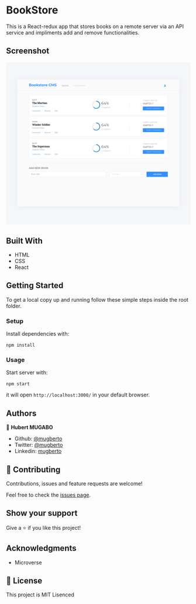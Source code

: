 # BookStore
This is a React-redux app that stores books on a remote server via an API service and impliments add and remove functionalities.

## Screenshot

![BookStore CMS](./Bookstore-CMS.png)

## Built With

- HTML
- CSS
- React

## Getting Started

To get a local copy up and running follow these simple steps inside the root folder.

### Setup

Install dependencies with:

```
npm install
```

### Usage

Start server with:

```
npm start
```

it will open `http://localhost:3000/` in your default browser.

## Authors

👤 **Hubert MUGABO**

- Github: [@mugberto](https://github.com/mugberto)
- Twitter: [@mugberto](https://twitter.com/mugberto)
- Linkedin: [mugberto](https://www.linkedin.com/in/hubert-mugabo-23144b6a/)

## 🤝 Contributing

Contributions, issues and feature requests are welcome!

Feel free to check the [issues page](https://github.com/mugberto/bookstore/issues).

## Show your support

Give a ⭐️ if you like this project!

## Acknowledgments

- Microverse

## 📝 License

This project is MIT Lisenced